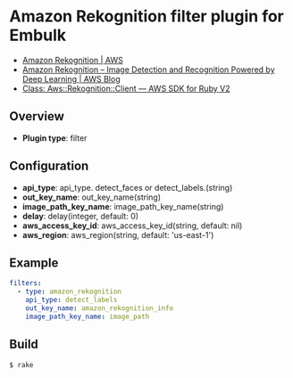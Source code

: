 # Amazon Rekognition filter plugin for Embulk

* [Amazon Rekognition \| AWS](https://aws.amazon.com/jp/rekognition/)
* [Amazon Rekognition – Image Detection and Recognition Powered by Deep Learning \| AWS Blog](https://aws.amazon.com/jp/blogs/aws/amazon-rekognition-image-detection-and-recognition-powered-by-deep-learning/)
* [Class: Aws::Rekognition::Client — AWS SDK for Ruby V2](https://docs.aws.amazon.com/sdkforruby/api/Aws/Rekognition/Client.html)

## Overview

* **Plugin type**: filter

## Configuration

- **api_type**: api_type. detect_faces or detect_labels.(string)
- **out_key_name**: out_key_name(string)
- **image_path_key_name**: image_path_key_name(string)
- **delay**: delay(integer, default: 0)
- **aws_access_key_id**: aws_access_key_id(string, default: nil)
- **aws_region**: aws_region(string, default: 'us-east-1')

## Example

```yaml
filters:
  - type: amazon_rekognition
    api_type: detect_labels
    out_key_name: amazon_rekognition_info
    image_path_key_name: image_path
```


## Build

```
$ rake
```
